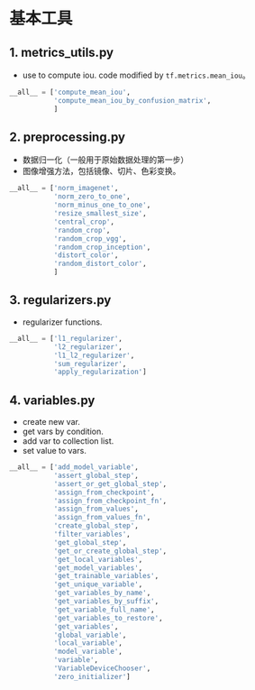 # 基本工具

## 1. metrics_utils.py
+ use to compute iou. code modified by `tf.metrics.mean_iou`。
```python
__all__ = ['compute_mean_iou',
           'compute_mean_iou_by_confusion_matrix',
           ]
```

## 2. preprocessing.py
+ 数据归一化（一般用于原始数据处理的第一步）
+ 图像增强方法，包括镜像、切片、色彩变换。
```python
__all__ = ['norm_imagenet',
           'norm_zero_to_one',
           'norm_minus_one_to_one',
           'resize_smallest_size',
           'central_crop',
           'random_crop',
           'random_crop_vgg',
           'random_crop_inception',
           'distort_color',
           'random_distort_color',
           ]
```

## 3. regularizers.py
+ regularizer functions.
```python
__all__ = ['l1_regularizer',
           'l2_regularizer',
           'l1_l2_regularizer',
           'sum_regularizer',
           'apply_regularization']
```


## 4. variables.py
+ create new var.
+ get vars by condition.
+ add var to collection list.
+ set value to vars.
```python
__all__ = ['add_model_variable',
           'assert_global_step',
           'assert_or_get_global_step',
           'assign_from_checkpoint',
           'assign_from_checkpoint_fn',
           'assign_from_values',
           'assign_from_values_fn',
           'create_global_step',
           'filter_variables',
           'get_global_step',
           'get_or_create_global_step',
           'get_local_variables',
           'get_model_variables',
           'get_trainable_variables',
           'get_unique_variable',
           'get_variables_by_name',
           'get_variables_by_suffix',
           'get_variable_full_name',
           'get_variables_to_restore',
           'get_variables',
           'global_variable',
           'local_variable',
           'model_variable',
           'variable',
           'VariableDeviceChooser',
           'zero_initializer']
```

